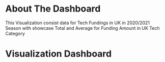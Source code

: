 # About The Dashboard
This Visualization consist data for Tech Fundings in UK in 2020/2021 Season with showcase Total and Average for Funding Amount in UK Tech Category 

# Visualization Dashboard
